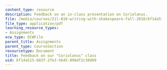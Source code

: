 ```yaml
---
content_type: resource
description: Feedback on an in-class presentation on Coriolanus.
file: /media/courses/21l-010-writing-with-shakespeare-fall-2010/bf14a515683f2fe35645896df2c30d69_MIT21L_010F10_assn14.pdf
file_type: application/pdf
learning_resource_types:
- Assignments
ocw_type: OCWFile
parent_title: Assignments
parent_type: CourseSection
resourcetype: Document
title: Feedback on our "Coriolanus" class
uid: bf14a515-683f-2fe3-5645-896df2c30d69
---
```

